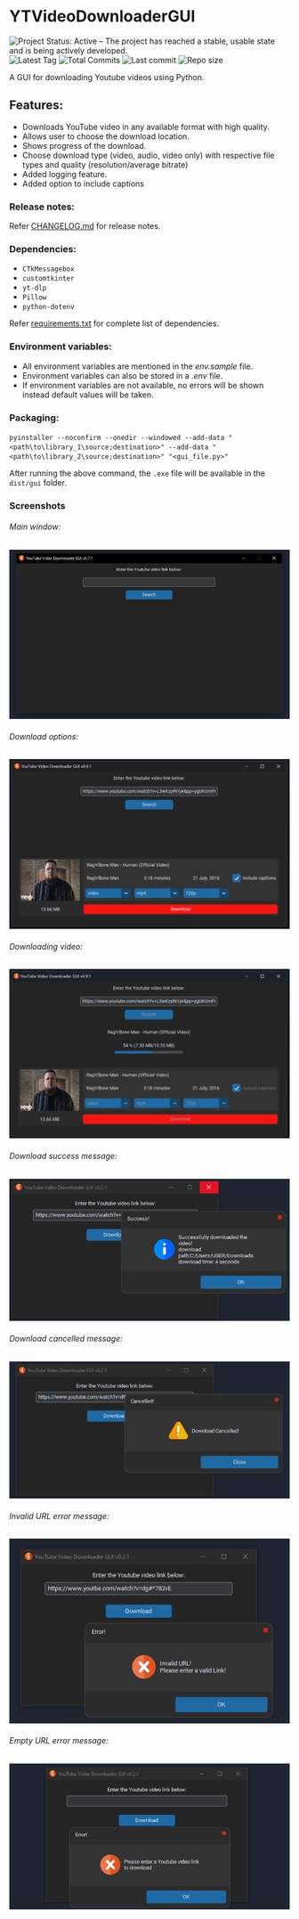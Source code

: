 # **YTVideoDownloaderGUI**

![Project Status: Active – The project has reached a stable, usable state and is being actively developed.](https://www.repostatus.org/badges/latest/active.svg)  ![Latest Tag](https://img.shields.io/github/v/tag/AjayRangarajan/YTVideoDownloaderGUI)  ![Total Commits](https://img.shields.io/github/commit-activity/t/AjayRangarajan/YTVideoDownloaderGUI)  ![Last commit](https://img.shields.io/github/last-commit/AjayRangarajan/YTVideoDownloaderGUI)  ![Repo size](https://img.shields.io/github/repo-size/AjayRangarajan/YTVideoDownloaderGUI)

A GUI for downloading Youtube videos using Python.

## Features:

* Downloads YouTube video in any available format with high quality.
* Allows user to choose the download location.
* Shows progress of the download.
* Choose download type (video, audio, video only) with respective file types and quality (resolution/average bitrate)
* Added logging feature.
* Added option to include captions

### Release notes:

Refer [CHANGELOG.md](CHANGELOG.md) for release notes.

### Dependencies:

* `CTkMessagebox`
* `customtkinter`
* `yt-dlp`
* `Pillow`
* `python-dotenv`

Refer [requirements.txt](requirements.txt) for complete list of dependencies.

### Environment variables:

* All environment variables are mentioned in the *env.sample* file.
* Environment variables can also be stored in a *.env* file.
* If environment variables are not available, no errors will be shown instead default values will be taken.

### Packaging:

`pyinstaller --noconfirm --onedir --windowed --add-data "<path\to\library_1\source;destination>" --add-data "<path\to\library_2\source;destination>" "<gui_file.py>"`

After running the above command, the `.exe` file will be available in the `dist/gui` folder.

### Screenshots

###### Main window:

![Main window](images/screenshots/v0.7.1/main_window_v0.7.1.png)

###### Download options:

![Download options](images/screenshots/v0.9.1/download_options_v0.9.1.png)

###### Downloading video:

![Downloading video](images/screenshots/v0.9.1/downloading_video_v0.9.1.png)

###### Download success message:

![Download success](images/screenshots/v0.2.1/download_success_v0.2.1.png)

###### Download cancelled message:

![Download cancelled](images/screenshots/v0.2.1/download_cancelled_v0.2.1.png)

###### Invalid URL error message:

![Invalid URL error](images/screenshots/v0.2.1/invalid_url_error_v0.2.1.png)

###### Empty URL error message:

![Empty URL error](images/screenshots/v0.2.1/empty_url_error_v0.2.1.png)
